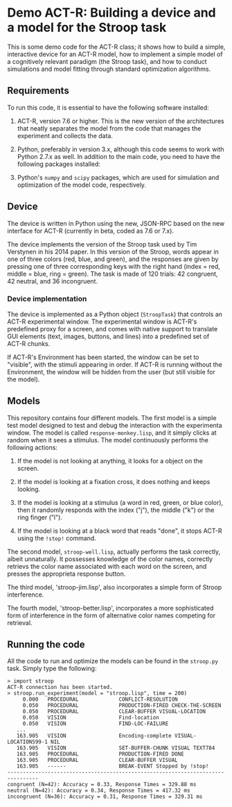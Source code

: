 # Demo ACT-R: Building a device and a model for the Stroop task

This is some demo code for the ACT-R class; it shows how to build a
simple, interactive device for an ACT-R model, how to implement a
simple model of a cognitively relevant paradigm (the Stroop task), and
how to conduct simulations and model fitting through standard
optimization algorithms.

## Requirements

To run this code, it is essential to have the following software
installed:

1. ACT-R, version 7.6 or higher. This is the new version of the
architectures that neatly separates the model from the code that
manages the experiment and collects the data.

2. Python, preferably in version 3.x, although this code seems to work
with Python 2.7.x as well. In addition to the main code, you need to
have the following packages installed:

3. Python's `numpy` and `scipy` packages, which are used for
simulation and optimization of the model code, respectively.


## Device

The device is written in Python using the new, JSON-RPC based
on the new interface for ACT-R (currently in beta, coded as 7.6 or
7.x).

The device implements the version of the Stroop task used by Tim
Verstynen in his 2014 paper. In this version of the Stroop, words
appear in one of three colors (red, blue, and green), and the
responses are given by pressing one of three corresponding keys with
the right hand (index = red, middle = blue, ring = green). The task is
made of 120 trials: 42 congruent, 42 neutral, and 36 incongruent.

### Device implementation

The device is implemented as a Python object (`StroopTask`) that
controls an ACT-R experimental window. The experimental window is
ACT-R's predefined proxy for a screen, and comes with native support
to translate GUI elements (text, images, buttons, and lines) into a
predefined set of ACT-R chunks.

If ACT-R's Environment has been started, the window can be set to
"visible", with the stimuli appearing in order. If ACT-R is running
without the Environment, the window will be hidden from the user (but
still visible for the model).

## Models

This repository contains four different models. The first model is a
simple test model designed to test and debug the interaction with the
experimenta window. The model is called `response-monkey.lisp`, and it
simply clicks at random when it sees a stimulus. The model
continuously performs the following actions:

1. If the model is not looking at anything, it looks for a object 
   on the screen.
   
2. If the model is looking at a fixation cross, it does nothing and
   keeps looking.
   
3. If the model is looking at a stimulus (a word in red, green, or
   blue color), then it randomly responds with the index ("j"), the
   middle ("k") or the ring finger ("l").
   
4. If the model is looking at a black word that reads "done", it 
   stops ACT-R using the `!stop!` command.

The second model, `stroop-well.lisp`, actually performs the task
correctly, albeit unnaturally. It possesses knowledge of the color names, 
correctly retrievs the color name associated with each word on the
screen, and presses the approprieta response button.

The third model, 'stroop-jim.lisp', also incorporates a simple form of
Stroop interference.

The fourth model, 'stroop-better.lisp', incorporates a more
sophisticated form of interference in the form of alternative color
names competing for retrieval.

## Running the code

All the code to run and optimize the models can be found in the
`stroop.py` task. Simply type the following:

```
> import stroop
ACT-R connection has been started.
> stroop.run_experiment(model = "stroop.lisp", time = 200)
     0.000   PROCEDURAL             CONFLICT-RESOLUTION
     0.050   PROCEDURAL             PRODUCTION-FIRED CHECK-THE-SCREEN
     0.050   PROCEDURAL             CLEAR-BUFFER VISUAL-LOCATION
     0.050   VISION                 Find-location
     0.050   VISION                 FIND-LOC-FAILURE
   ...	 
   163.905   VISION                 Encoding-complete VISUAL-LOCATION599-1 NIL
   163.905   VISION                 SET-BUFFER-CHUNK VISUAL TEXT784
   163.905   PROCEDURAL             PRODUCTION-FIRED DONE
   163.905   PROCEDURAL             CLEAR-BUFFER VISUAL
   163.905   ------                 BREAK-EVENT Stopped by !stop!
--------------------------------------------------------------------------------
congruent (N=42): Accuracy = 0.33, Response Times = 329.88 ms
neutral (N=42): Accuracy = 0.34, Response Times = 417.32 ms
incongruent (N=36): Accuracy = 0.31, Response Times = 329.31 ms
```
